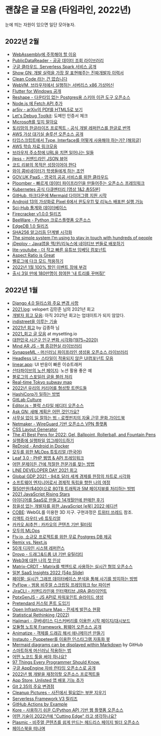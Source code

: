 # 괜찮은 글 모음 (타임라인, 2022년)

눈에 띄는 자원이 있으면 일단 모아놓자.

## 2022년 2월

* [WebAssembly에 주목해야 할 이유](https://news.hada.io/topic?id=5914)
* [PublicDataReader - 공공 데이터 조회 라이브러리](https://news.hada.io/topic?id=5913)
* [구글 클라우드, Serverless Spark 서비스 공개](https://news.hada.io/topic?id=5910)
* [Show GN: 개발 실력을 가장 잘 표현해주는 진짜개발자 이력서](https://news.hada.io/topic?id=5904)
* [Clean Code 라는 건 없습니다](https://news.hada.io/topic?id=5881)
* [WebVM, 브라우저에서 실행하는 서버리스 x86 가상머신](https://news.hada.io/topic?id=5893)
* [Flutter for Windows 공개](https://news.hada.io/topic?id=5901)
* [Reshape - 다운타임 없는 Postgres용 스키마 이관 도구 오픈소스](https://news.hada.io/topic?id=5892)
* [Node.js 에 Fetch API 추가](https://news.hada.io/topic?id=5872)
* [ar5iv - arXiv의 PDf를 HTML5로 보기](https://news.hada.io/topic?id=5874)
* [Let's Debug Toolkit](https://tools.letsdebug.net/cert-search): 도메인 인증서 체크
* [Microsoft를 잊지 말아요](https://news.hada.io/topic?id=5977)
* [토리맘의 한글라이즈 프로젝트 - 공식 개발 레퍼런스를 한글로 번역](https://news.hada.io/topic?id=5970)
* [AWS 가상 대기실 솔루션 오픈소스 공개](https://news.hada.io/topic?id=5971)
* [타입스크립트에서 Type, Interface를 어떻게 사용해야 하는가? [해외글]](https://news.hada.io/topic?id=5974)
* [AWS 학습 자료 링크모음](https://news.hada.io/topic?id=5952)
* [브라우저 주소창에 URL을 치면 일어나는 일들](https://news.hada.io/topic?id=5925)
* [jless - 커맨드라인 JSON 뷰어](https://news.hada.io/topic?id=5960)
* [코드 리뷰의 목적은 성장이어야 한다](https://news.hada.io/topic?id=5919)
* [와이 콤비네이터가 학생들에게 하는 조언](https://news.hada.io/topic?id=5941)
* [GOV.UK PaaS - 영국의 공공 서비스를 위한 클라우드](https://news.hada.io/topic?id=5944)
* [Ploomber - 빠르게 데이터 파이프라인을 만들어주는 오픈소스 프레임워크](https://news.hada.io/topic?id=5932)
* [Kubernetes 공식 다큐멘터리 [영상 1&2,총55분]](https://news.hada.io/topic?id=5983)
* [GitHub, 마크다운에 Mermaid 다이어그램 지원 시작](https://news.hada.io/topic?id=5982)
* [Android 13의 가상화로 Pixel 6에서 윈도우11 및 리눅스 배포판 실행 가능](https://news.hada.io/topic?id=5978)
* [Sci-Hub 통계와 데이터베이스](https://news.hada.io/topic?id=5976)
* [Firecracker v1.0.0 릴리즈](https://news.hada.io/topic?id=5967)
* [BeeWare - Python 크로스플랫폼 오픈소스](https://news.hada.io/topic?id=5955)
* [EdgeDB 1.0 릴리즈](https://news.hada.io/topic?id=5961)
* [SHA256 알고리듬 단계별 시각화](https://sha256algorithm.com/)
* [The simple system I’m using to stay in touch with hundreds of people](https://jakobgreenfeld.com/stay-in-touch)
* [jDeploy - Java앱을 맥/윈/리눅스에 네이티브 번들로 배포하기](https://news.hada.io/topic?id=5986)
* [lite-youtube - 더 작고 빠른 유튜브 임베딩 컴포넌트](https://news.hada.io/topic?id=5988)
* [Aspect Ratio is Great](https://css-irl.info/aspect-ratio-is-great/)
* [벨로그에 다크 모드 적용하기](https://velog.io/@velopert/velog-dark-mode)
* [2022년 1월 100% 할인 이벤트 장애 부검](https://tech.inflab.com/202201-event-postmortem/)
* [출시 3일 만에 180만명이 참여한 '내 트리를 꾸며줘!'](https://publy.co/content/6687)

## 2022년 1월

* [Django 4.0 릴리스와 주요 변경 사항](https://www.44bits.io/ko/post/django-4-0-release-note-summary)
* [2021.log](https://velog.io/@velopert/2021.log): velopert 김민준 님의 2021년 회고
* [개발자 회고 모음](https://github.com/oaksong/developers-retrospective): 아직 2021년 회고는 업데이트가 되지 않았다.
* [indistreet을 이루는 기술](https://slides.com/rotoshine/indistreet-tech-stack/)
* [2021년 회고](https://www.wisewiredbooks.com/blog/posts/2021년-회고/) by 김종하 님
* [2021_회고 글 모음](https://mysetting.io/posts/tag/2021_회고) at mysetting.io
* [대한민국 시군구 인구 변화 시각화(1975~2020)](https://vw-lab.tistory.com/100)
* [Mind AR JS - 웹 증강현실 라이브러리](https://news.hada.io/topic?id=5664)
* [SynapseML - 머신러닝 파이프라인 생성용 오픈소스 라이브러리](https://news.hada.io/topic?id=5662)
* [Headless UI - 스타일이 적용되지 않은 UI컴포넌트 모음](https://news.hada.io/topic?id=5660)
* [linear.app](https://linear.app): UI 반응이 빠른 이슈트래커
* [산타파이브의 노션 페이지](https://santafive.notion.site/3834450147f8438ba23daa934d7495a9): 노션 활용 좋은 예
* [블로그의 스포일러 글을 블러 처리](https://mj-trpg.tistory.com/33)
* [Real-time Tokyo subway map](https://minitokyo3d.com/)
* [2022년 우리의 커리어를 형성할 트렌드들](https://news.hada.io/topic?id=5672)
* [HashiCorp가 일하는 방법](https://news.hada.io/topic?id=5668)
* [GitLab Culture](https://about.gitlab.com/company/culture/)
* [Editor.js - 블럭 스타일 에디터 오픈소스](https://news.hada.io/topic?id=5667)
* [Ask GN: 새해 계획은 어떤 것인가요?](https://news.hada.io/topic?id=5666)
* [사무실 없이 일 잘하는 법 - 로켓펀치의 자율 근무 문화 가이드북](https://news.hada.io/topic?id=5705)
* [Netmaker - WireGuard 기반 오픈소스 VPN 플랫폼](https://news.hada.io/topic?id=5701)
* [CSS Layout Generator](https://news.hada.io/topic?id=5702)
* [The 41 Best Pens for 2022: Gel, Ballpoint, Rollerball, and Fountain Pens](https://www.jetpens.com/blog/The-41-Best-Pens-for-2022-Gel-Ballpoint-Rollerball-and-Fountain-Pens/pt/974)
* [실행중에 실행파일 업그레이드하기](https://news.hada.io/topic?id=5699)
* [ReDroid - Android in Docker](https://news.hada.io/topic?id=5694)
* [모두를 위한 MLOps 튜토리얼 (한국어)](https://news.hada.io/topic?id=5675)
* [Leaf 3.0 - PHP 웹앱 & API 프레임워크](https://news.hada.io/topic?id=5698)
* [어떤 문제이든 간에 적절한 전문가를 찾는 방법](https://news.hada.io/topic?id=5685)
* [LINE DEVELOPER DAY 2021 회고](https://news.hada.io/topic?id=5692)
* [Global GDP 2021 - 94조 달러 세계 경제를 한장의 차트로 시각화](https://news.hada.io/topic?id=5677)
* [소프트웨어 엔지니어로서 경제적 독립을 향한 나의 여정](https://news.hada.io/topic?id=5719)
* [월50만원($400)으로 80TB 트래픽과 5M 페이지뷰를 처리하는 방법](https://news.hada.io/topic?id=5717)
* [2021 JavaScript Rising Stars](https://news.hada.io/topic?id=5716)
* [아이디어를 SaaS로 만들고 14개월만에 판매한 후기](https://news.hada.io/topic?id=5715)
* [참을성 없는 개발자를 위한 JavaScript [e북] 2022 에디션](https://news.hada.io/topic?id=5718)
* [COBE](https://github.com/shuding/cobe): WebGL를 이용한 3D 지구. 구현과정은 [트위터 쓰레드](https://twitter.com/shuding_/status/1475916082875666441) 참조.
* [리액트 라우터 v6 튜토리얼](https://velog.io/@velopert/react-router-v6-tutorial)
* [카카오 AI추천 : 카카오의 콘텐츠 기반 필터링](https://tech.kakao.com/2021/12/27/content-based-filtering-in-kakao/)
* [모두의 MLOps](https://mlops-for-all.github.io/)
* [Fly.io, 소규모 프로젝트를 위한 무료 Postgres DB 제공](https://news.hada.io/topic?id=5803)
* [Remix vs. Next.js](https://news.hada.io/topic?id=5802)
* [50개 디자인 시스템 레퍼런스](https://news.hada.io/topic?id=5791)
* [Drovp - 드래그&드롭 UI 기반 유틸리티](https://news.hada.io/topic?id=5795)
* [Web3에 대한 나의 첫 인상](https://news.hada.io/topic?id=5771)
* [Matrix-CRDT - Matrix를 백엔드로 사용하는 실시간 협업 오픈소스](https://news.hada.io/topic?id=5780)
* [일본 SaaS Insights 2022 (54p Slide)](https://docsend.com/view/ttm4fzuh2d9saixj)
* [페이팔: 실시간 그래프 데이터베이스 분석을 통해 사기를 방지하는 방법](https://news.hada.io/topic?id=5782)
* [PyFlow - 범용 비주얼 스크립팅 프레임워크 for 파이썬](https://news.hada.io/topic?id=5777)
* [JiraCLI - 커맨드라인용 인터랙티브 JIRA 클라이언트](https://news.hada.io/topic?id=5775)
* [PptxGenJS - JS API로 파워포인트 슬라이드 생성](https://news.hada.io/topic?id=5778)
* [Pretendard 커스텀 폰트 도입기](https://news.hada.io/topic?id=5764)
* [Open Infrastructure Map - 전세계 발전소 현황](https://news.hada.io/topic?id=5760)
* [Statistical Rethinking (2022)](https://news.hada.io/topic?id=5761)
* [Hajimari - 쿠버네티스 디스커버리를 이용한 시작 페이지/대시보드](https://news.hada.io/topic?id=5806)
* [모듈형 노트북 Framework, 펌웨어 오픈소스 공개](https://news.hada.io/topic?id=5805)
* [Animatize - 객체를 드래깅 해서 애니메이션 만들기](https://animatize.com/)
* [Instauto - Puppeteer를 이용한 인스타그램 자동화 봇](https://news.hada.io/topic?id=5759)
* [Mermaid diagrams can be displayed within Markdown](https://github.com/github/roadmap/issues/372) by GitHub
* [스마트하게 머신러닝 적용하는 법](https://news.hada.io/topic?id=5779)
* [어떤 노코드 툴을 써야 하나요?](https://yozm.wishket.com/magazine/detail/1291/)
* [97 Things Every Programmer Should Know.](https://faun.pub/97-things-every-programmer-should-know-da1ceae9b8d0)
* [구글 AppEngine 자바 런타임 오픈소스로 공개](https://news.hada.io/topic?id=5855)
* [2022년 웹 개발을 재정의할 오픈소스 프로젝트들](https://news.hada.io/topic?id=5859)
* [App Store, Unlisted 앱 배포 기능 추가](https://news.hada.io/topic?id=5857)
* [Git 2.35의 주요 변경점](https://news.hada.io/topic?id=5856)
* [Cleanup Pictures - 사진에서 필요없는 부분 지우기](https://news.hada.io/topic?id=5843)
* [Serverless Framework V3 릴리즈](https://news.hada.io/topic?id=5851)
* [GitHub Actions by Example](https://news.hada.io/topic?id=5829)
* [Kore - 사용하기 쉬운 C/Python API 기반 웹 플랫폼 오픈소스](https://news.hada.io/topic?id=5842)
* [어떤 기술이 2022년에 "Cutting Edge" 라고 생각하나요?](https://news.hada.io/topic?id=5831)
* [Plasmic - 비주얼 콘텐츠를 쉽게 만드는 헤드리스 페이지 빌더 오픈소스](https://news.hada.io/topic?id=5835)
* [페이스북을 떠나며](https://news.hada.io/topic?id=5810)
